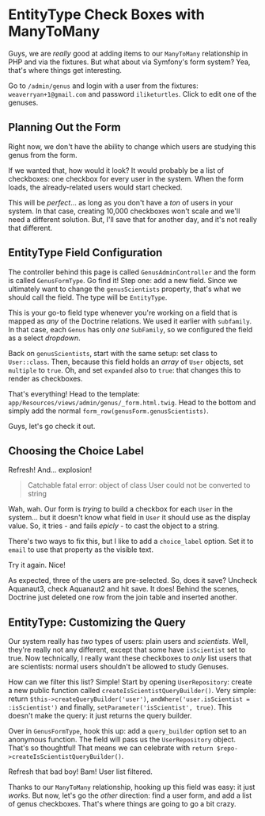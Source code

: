 # EntityType Check Boxes with ManyToMany

Guys, we are *really* good at adding items to our `ManyToMany` relationship in PHP
and via the fixtures. But what about via Symfony's form system? Yea, that's where
things get interesting.

Go to `/admin/genus` and login with a user from the fixtures: `weaverryan+1@gmail.com`
and password `iliketurtles`. Click to edit one of the genuses.

## Planning Out the Form

Right now, we don't have the ability to change which users are studying this genus
from the form.

If we wanted that, how would it look? It would probably be a list of checkboxes:
one checkbox for every user in the system. When the form loads, the already-related
users would start checked.

This will be *perfect*... as long as you don't have a *ton* of users in your system.
In that case, creating 10,000 checkboxes won't scale and we'll need a different
solution. But, I'll save that for another day, and it's not really that different.

## EntityType Field Configuration

The controller behind this page is called `GenusAdminController` and the form is
called `GenusFormType`. Go find it! Step one: add a new field. Since we ultimately
want to change the `genusScientists` property, that's what we should call the field.
The type will be `EntityType`.

This is your go-to field type whenever you're working on a field that is mapped as
*any* of the Doctrine relations. We used it earlier with `subfamily`. In that case,
each `Genus` has only *one* `SubFamily`, so we configured the field as a select
*dropdown*.

Back on `genusScientists`, start with the same setup: set class to `User::class`.
Then, because this field holds an *array* of `User` objects, set `multiple` to `true`.
Oh, and set `expanded` also to `true`: that changes this to render as checkboxes.

That's everything! Head to the template: `app/Resources/views/admin/genus/_form.html.twig`.
Head to the bottom and simply add the normal `form_row(genusForm.genusScientists)`.

Guys, let's go check it out.

## Choosing the Choice Label

Refresh! And... explosion!

> Catchable fatal error: object of class User could not be converted to string

Wah, wah. Our form is *trying* to build a checkbox for each `User` in the system...
but it doesn't know what field in `User` it should use as the display value. So, it
tries - and fails *epicly* - to cast the object to a string.

There's two ways to fix this, but I like to add a `choice_label` option. Set
it to `email` to use that property as the visible text.

Try it again. Nice!

As expected, three of the users are pre-selected. So, does it save? Uncheck Aquanaut3,
check Aquanaut2 and hit save. It does! Behind the scenes, Doctrine just deleted
one row from the join table and inserted another.

## EntityType: Customizing the Query

Our system really has *two* types of users: plain users and *scientists*. Well, they're
really not any different, except that some have `isScientist` set to true. Now technically,
I really want these checkboxes to *only* list users that are scientists: normal users
shouldn't be allowed to study Genuses.

How can we filter this list? Simple! Start by opening `UserRepository`: create
a new public function called `createIsScientistQueryBuilder()`. Very simple: return
`$this->createQueryBuilder('user')`, `andWhere('user.isScientist = :isScientist')`
and finally, `setParameter('isScientist', true)`. This doesn't make the query: it
just returns the query builder.

Over in `GenusFormType`, hook this up: add a `query_builder` option set to an anonymous
function. The field will pass us the `UserRepository` object. That's so thoughtful!
That means we can celebrate with `return $repo->createIsScientistQueryBuilder()`.

Refresh that bad boy! Bam! User list filtered.

Thanks to our `ManyToMany` relationship, hooking up this field was easy: it just
*works*. But now, let's go the *other* direction: find a user form, and add a list
of genus checkboxes. That's where things are going to go a bit crazy.
